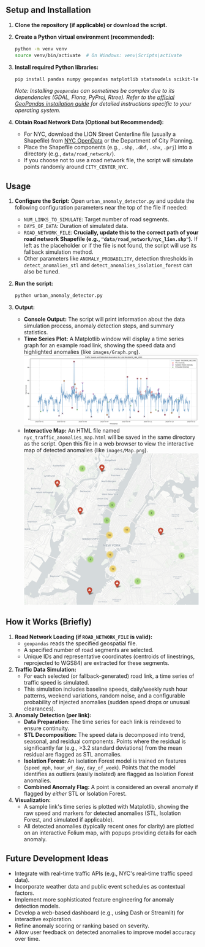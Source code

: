 
## Setup and Installation

1.  **Clone the repository (if applicable) or download the script.**

2.  **Create a Python virtual environment (recommended):**
    ```bash
    python -m venv venv
    source venv/bin/activate  # On Windows: venv\Scripts\activate
    ```

3.  **Install required Python libraries:**
    ```bash
    pip install pandas numpy geopandas matplotlib statsmodels scikit-learn folium
    ```
    *Note: Installing `geopandas` can sometimes be complex due to its dependencies (GDAL, Fiona, PyProj, Rtree). Refer to the [official GeoPandas installation guide](https://geopandas.org/getting_started/install.html) for detailed instructions specific to your operating system.*

4.  **Obtain Road Network Data (Optional but Recommended):**
    *   For NYC, download the LION Street Centerline file (usually a Shapefile) from [NYC OpenData](https://opendata.cityofnewyork.us/) or the Department of City Planning.
    *   Place the Shapefile components (e.g., `.shp`, `.dbf`, `.shx`, `.prj`) into a directory (e.g., `data/road_network/`).
    *   If you choose not to use a road network file, the script will simulate points randomly around `CITY_CENTER_NYC`.

## Usage

1.  **Configure the Script:**
    Open `urban_anomaly_detector.py` and update the following configuration parameters near the top of the file if needed:
    *   `NUM_LINKS_TO_SIMULATE`: Target number of road segments.
    *   `DAYS_OF_DATA`: Duration of simulated data.
    *   `ROAD_NETWORK_FILE`: **Crucially, update this to the correct path of your road network Shapefile (e.g., `"data/road_network/nyc_lion.shp"`).** If left as the placeholder or if the file is not found, the script will use its fallback simulation method.
    *   Other parameters like `ANOMALY_PROBABILITY`, detection thresholds in `detect_anomalies_stl` and `detect_anomalies_isolation_forest` can also be tuned.

2.  **Run the script:**
    ```bash
    python urban_anomaly_detector.py
    ```

3.  **Output:**
    *   **Console Output:** The script will print information about the data simulation process, anomaly detection steps, and summary statistics.
    *   **Time Series Plot:** A Matplotlib window will display a time series graph for an example road link, showing the speed data and highlighted anomalies (like `images/Graph.png`).
        ![Time Series Anomaly Graph](images/Graph.png)
    *   **Interactive Map:** An HTML file named `nyc_traffic_anomalies_map.html` will be saved in the same directory as the script. Open this file in a web browser to view the interactive map of detected anomalies (like `images/Map.png`).
        ![Interactive Anomaly Map](images/Map.png)

## How it Works (Briefly)

1.  **Road Network Loading (if `ROAD_NETWORK_FILE` is valid):**
    *   `geopandas` reads the specified geospatial file.
    *   A specified number of road segments are selected.
    *   Unique IDs and representative coordinates (centroids of linestrings, reprojected to WGS84) are extracted for these segments.
2.  **Traffic Data Simulation:**
    *   For each selected (or fallback-generated) road link, a time series of traffic speed is simulated.
    *   This simulation includes baseline speeds, daily/weekly rush hour patterns, weekend variations, random noise, and a configurable probability of injected anomalies (sudden speed drops or unusual clearances).
3.  **Anomaly Detection (per link):**
    *   **Data Preparation:** The time series for each link is reindexed to ensure continuity.
    *   **STL Decomposition:** The speed data is decomposed into trend, seasonal, and residual components. Points where the residual is significantly far (e.g., >3.2 standard deviations) from the mean residual are flagged as STL anomalies.
    *   **Isolation Forest:** An Isolation Forest model is trained on features (`speed_mph`, `hour_of_day`, `day_of_week`). Points that the model identifies as outliers (easily isolated) are flagged as Isolation Forest anomalies.
    *   **Combined Anomaly Flag:** A point is considered an overall anomaly if flagged by *either* STL or Isolation Forest.
4.  **Visualization:**
    *   A sample link's time series is plotted with Matplotlib, showing the raw speed and markers for detected anomalies (STL, Isolation Forest, and simulated if applicable).
    *   All detected anomalies (typically recent ones for clarity) are plotted on an interactive Folium map, with popups providing details for each anomaly.

## Future Development Ideas

*   Integrate with real-time traffic APIs (e.g., NYC's real-time traffic speed data).
*   Incorporate weather data and public event schedules as contextual factors.
*   Implement more sophisticated feature engineering for anomaly detection models.
*   Develop a web-based dashboard (e.g., using Dash or Streamlit) for interactive exploration.
*   Refine anomaly scoring or ranking based on severity.
*   Allow user feedback on detected anomalies to improve model accuracy over time.
